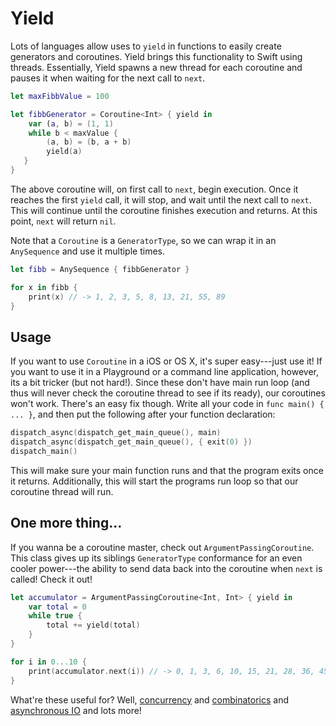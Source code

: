 # Yield

Lots of languages allow uses to `yield` in functions to easily create generators and coroutines. Yield brings this functionality to Swift using threads. Essentially, Yield spawns a new thread for each coroutine and pauses it when waiting for the next call to `next`.

```swift
let maxFibbValue = 100

let fibbGenerator = Coroutine<Int> { yield in
    var (a, b) = (1, 1)
    while b < maxValue {
        (a, b) = (b, a + b)
        yield(a)
   }
}
```

The above coroutine will, on first call to `next`, begin execution. Once it reaches the first `yield` call, it will stop, and wait until the next call to `next`. This will continue until the coroutine finishes execution and returns. At this point, `next` will return `nil`.

Note that a `Coroutine` is a `GeneratorType`, so we can wrap it in an `AnySequence` and use it multiple times.
```swift
let fibb = AnySequence { fibbGenerator }

for x in fibb {
    print(x) // -> 1, 2, 3, 5, 8, 13, 21, 55, 89
}
```

## Usage

If you want to use `Coroutine` in a iOS or OS X, it's super easy---just use it! If you want to use it in a Playground or a command line application, however, its a bit tricker (but not hard!). Since these don't have main run loop (and thus will never check the coroutine thread to see if its ready), our coroutines won't work. There's an easy fix though. Write all your code in `func main() { ... }`, and then put the following after your function declaration:
```swift
dispatch_async(dispatch_get_main_queue(), main)
dispatch_async(dispatch_get_main_queue(), { exit(0) })
dispatch_main()
```
This will make sure your main function runs and that the program exits once it returns. Additionally, this will start the programs run loop so that our coroutine thread will run.

## One more thing...

If you wanna be a coroutine master, check out `ArgumentPassingCoroutine`. This class gives up its siblings `GeneratorType` conformance for an even cooler power---the ability to send data back into the coroutine when `next` is called! Check it out!
```swift
let accumulator = ArgumentPassingCoroutine<Int, Int> { yield in
	var total = 0
	while true {
		total += yield(total)
	}
}

for i in 0...10 {
	print(accumulator.next(i)) // -> 0, 1, 3, 6, 10, 15, 21, 28, 36, 45, 55
}
```

What're these useful for? Well, [concurrency](http://www.dabeaz.com/coroutines/) and [combinatorics](http://sahandsaba.com/combinatorial-generation-using-coroutines-in-python.html) and [asynchronous IO](http://sahandsaba.com/understanding-asyncio-node-js-python-3-4.html) and lots more!
